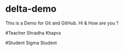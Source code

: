 # delta-demo
This is a Demo for Git and GitHub.
Hi &amp; How are you ?

#Teacher
Shradha Khapra

#Student
Sigma Student
